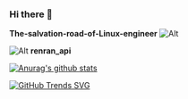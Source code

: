 ### Hi there 👋

**The-salvation-road-of-Linux-engineer**
![Alt](https://repobeats.axiom.co/api/embed/5b7bd001e11b212215df374eedcfdc3e414c4793.svg "Repobeats analytics image")

![Alt](https://repobeats.axiom.co/api/embed/b86ad892149c2f7b4c8045e261f3692886ee5eb7.svg "Repobeats analytics image")
**renran_api**

<!--
**like-ycy/like-ycy** is a ✨ _special_ ✨ repository because its `README.md` (this file) appears on your GitHub profile.

Here are some ideas to get you started:

- 🔭 I’m currently working on ...
- 🌱 I’m currently learning ...
- 👯 I’m looking to collaborate on ...
- 🤔 I’m looking for help with ...
- 💬 Ask me about ...
- 📫 How to reach me: ...
- 😄 Pronouns: ...
- ⚡ Fun fact: ...
-->
[![Anurag's github stats](https://github-readme-stats.vercel.app/api?username=like-ycy&show_icons=true)](https://github.com/anuraghazra/github-readme-stats)

[![GitHub Trends SVG](https://api.githubtrends.io/user/svg/like-ycy/repos?time_range=one_year&theme=classic)](https://githubtrends.io)
